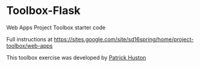 # Toolbox-Flask
Web Apps Project Toolbox starter code

Full instructions at https://sites.google.com/site/sd16spring/home/project-toolbox/web-apps

This toolbox exercise was developed by [Patrick Huston](https://github.com/phuston)
